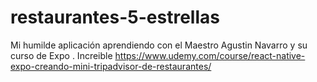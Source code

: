 # restaurantes-5-estrellas
Mi humilde aplicación  aprendiendo con el Maestro Agustin Navarro y su curso de Expo .
Increible https://www.udemy.com/course/react-native-expo-creando-mini-tripadvisor-de-restaurantes/
